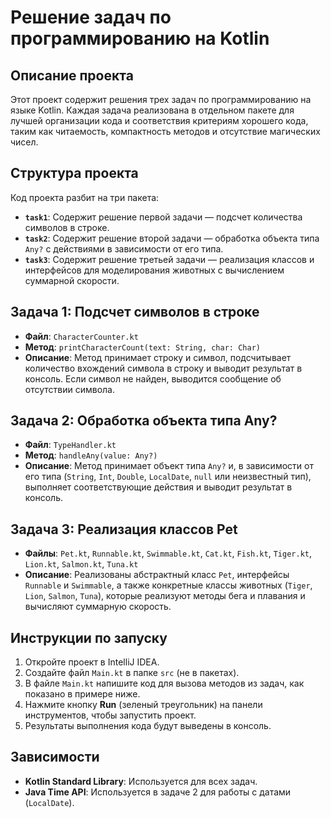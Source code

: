 # Решение задач по программированию на Kotlin

## Описание проекта
Этот проект содержит решения трех задач по программированию на языке Kotlin. Каждая задача реализована в отдельном пакете для лучшей организации кода и соответствия критериям хорошего кода, таким как читаемость, компактность методов и отсутствие магических чисел.

## Структура проекта
Код проекта разбит на три пакета:
- **`task1`**: Содержит решение первой задачи — подсчет количества символов в строке.
- **`task2`**: Содержит решение второй задачи — обработка объекта типа `Any?` с действиями в зависимости от его типа.
- **`task3`**: Содержит решение третьей задачи — реализация классов и интерфейсов для моделирования животных с вычислением суммарной скорости.

## Задача 1: Подсчет символов в строке
- **Файл**: `CharacterCounter.kt`
- **Метод**: `printCharacterCount(text: String, char: Char)`
- **Описание**: Метод принимает строку и символ, подсчитывает количество вхождений символа в строку и выводит результат в консоль. Если символ не найден, выводится сообщение об отсутствии символа.

## Задача 2: Обработка объекта типа Any?
- **Файл**: `TypeHandler.kt`
- **Метод**: `handleAny(value: Any?)`
- **Описание**: Метод принимает объект типа `Any?` и, в зависимости от его типа (`String`, `Int`, `Double`, `LocalDate`, `null` или неизвестный тип), выполняет соответствующие действия и выводит результат в консоль.

## Задача 3: Реализация классов Pet
- **Файлы**: `Pet.kt`, `Runnable.kt`, `Swimmable.kt`, `Cat.kt`, `Fish.kt`, `Tiger.kt`, `Lion.kt`, `Salmon.kt`, `Tuna.kt`
- **Описание**: Реализованы абстрактный класс `Pet`, интерфейсы `Runnable` и `Swimmable`, а также конкретные классы животных (`Tiger`, `Lion`, `Salmon`, `Tuna`), которые реализуют методы бега и плавания и вычисляют суммарную скорость.

## Инструкции по запуску
1. Откройте проект в IntelliJ IDEA.
2. Создайте файл `Main.kt` в папке `src` (не в пакетах).
3. В файле `Main.kt` напишите код для вызова методов из задач, как показано в примере ниже.
4. Нажмите кнопку **Run** (зеленый треугольник) на панели инструментов, чтобы запустить проект.
5. Результаты выполнения кода будут выведены в консоль.

## Зависимости
- **Kotlin Standard Library**: Используется для всех задач.
- **Java Time API**: Используется в задаче 2 для работы с датами (`LocalDate`).
